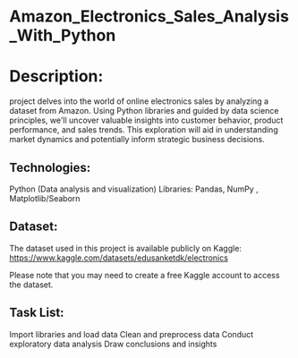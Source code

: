 # Amazon_Electronics_Sales_Analysis_With_Python
# Description:
project delves into the world of online electronics sales by analyzing a dataset from Amazon. Using Python libraries and guided by data science principles, we'll uncover valuable insights into customer behavior, product performance, and sales trends. This exploration will aid in understanding market dynamics and potentially inform strategic business decisions.

## Technologies:
Python (Data analysis and visualization) Libraries: Pandas, NumPy , Matplotlib/Seaborn 

## Dataset:
The dataset used in this project is available publicly on Kaggle: https://www.kaggle.com/datasets/edusanketdk/electronics

Please note that you may need to create a free Kaggle account to access the dataset.

## Task List:
 Import libraries and load data
 Clean and preprocess data
 Conduct exploratory data analysis
 Draw conclusions and insights

